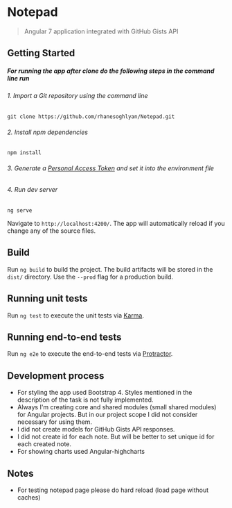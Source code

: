 # Notepad
> Angular 7 application integrated with GitHub Gists API

## Getting Started

#####  For running the app after clone do the following steps in the command line run

###### 1. Import a Git repository using the command line
```shell
git clone https://github.com/rhanesoghlyan/Notepad.git
```

###### 2. Install npm dependencies
```shell
npm install
```

###### 3. Generate a [Personal Access Token](https://github.com/settings/tokens) and set it into the environment file

###### 4. Run dev server
```shell
ng serve
```

Navigate to `http://localhost:4200/`. The app will automatically reload if you change any of the source files.

## Build

Run `ng build` to build the project. The build artifacts will be stored in the `dist/` directory. Use the `--prod` flag for a production build.

## Running unit tests

Run `ng test` to execute the unit tests via [Karma](https://karma-runner.github.io).

## Running end-to-end tests

Run `ng e2e` to execute the end-to-end tests via [Protractor](http://www.protractortest.org/).

## Development process
* For styling the app used Bootstrap 4. Styles mentioned in the description of the task is not fully implemented.
* Always I'm creating core and shared modules (small shared modules) for Angular projects. But in our project scope I did not consider necessary for using them.  
* I did not create models for GitHub Gists API responses. 
* I did not create id for each note. But will be better to set unique id for each created note.
* For showing charts used Angular-highcharts

## Notes
* For testing notepad page please do hard reload (load page without caches) 
